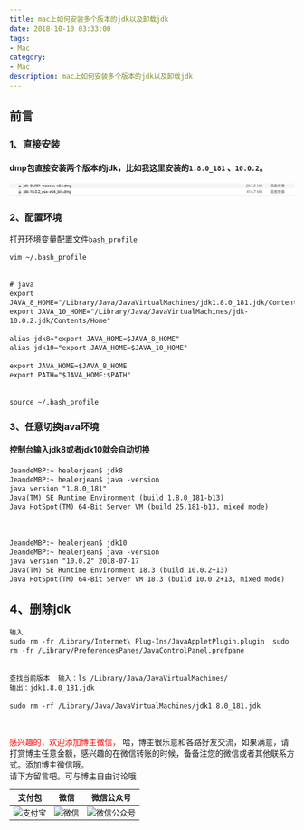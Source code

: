 ```yaml
---
title: mac上如何安装多个版本的jdk以及卸载jdk
date: 2018-10-10 03:33:00
tags: 
- Mac
category: 
- Mac
description: mac上如何安装多个版本的jdk以及卸载jdk
---
```

<!-- image url 
https://raw.githubusercontent.com/HealerJean123/HealerJean123.github.io/master/blogImages
　　首行缩进
<font color="red">  </font>
-->

## 前言

### 1、直接安装
####  dmp包直接安装两个版本的jdk，比如我这里安装的`1.8.0_181` 、`10.0.2`。

![WX20181009-112351@2x](markdownImage/WX20181009-112351@2x.png)

### 2、配置环境

打开环境变量配置文件`bash_profile `


```
vim ~/.bash_profile 


# java
export JAVA_8_HOME="/Library/Java/JavaVirtualMachines/jdk1.8.0_181.jdk/Contents/Home"
export JAVA_10_HOME="/Library/Java/JavaVirtualMachines/jdk-10.0.2.jdk/Contents/Home"

alias jdk8="export JAVA_HOME=$JAVA_8_HOME"
alias jdk10="export JAVA_HOME=$JAVA_10_HOME"

export JAVA_HOME=$JAVA_8_HOME
export PATH="$JAVA_HOME:$PATH"


source ~/.bash_profile

```

### 3、任意切换java环境
#### 控制台输入jdk8或者jdk10就会自动切换


```
JeandeMBP:~ healerjean$ jdk8
JeandeMBP:~ healerjean$ java -version
java version "1.8.0_181"
Java(TM) SE Runtime Environment (build 1.8.0_181-b13)
Java HotSpot(TM) 64-Bit Server VM (build 25.181-b13, mixed mode)



JeandeMBP:~ healerjean$ jdk10
JeandeMBP:~ healerjean$ java -version
java version "10.0.2" 2018-07-17
Java(TM) SE Runtime Environment 18.3 (build 10.0.2+13)
Java HotSpot(TM) 64-Bit Server VM 18.3 (build 10.0.2+13, mixed mode)

```


## 4、删除jdk


```
输入 
sudo rm -fr /Library/Internet\ Plug-Ins/JavaAppletPlugin.plugin  sudo rm -fr /Library/PreferencesPanes/JavaControlPanel.prefpane


查找当前版本  输入：ls /Library/Java/JavaVirtualMachines/ 
输出：jdk1.8.0_181.jdk

sudo rm -rf /Library/Java/JavaVirtualMachines/jdk1.8.0_181.jdk



```


<font color="red"> 感兴趣的，欢迎添加博主微信， </font>哈，博主很乐意和各路好友交流，如果满意，请打赏博主任意金额，感兴趣的在微信转账的时候，备备注您的微信或者其他联系方式。添加博主微信哦。
<br/>
请下方留言吧。可与博主自由讨论哦

|支付包 | 微信|微信公众号|
|:-------:|:-------:|:------:|
|![支付宝](https://raw.githubusercontent.com/HealerJean123/HealerJean123.github.io/master/assets/img/tctip/alpay.jpg) | ![微信](https://raw.githubusercontent.com/HealerJean123/HealerJean123.github.io/master/assets/img/tctip/weixin.jpg)|![微信公众号](https://raw.githubusercontent.com/HealerJean123/HealerJean123.github.io/master/assets/img/my/qrcode_for_gh_a23c07a2da9e_258.jpg)|




<!-- Gitalk 评论 start  -->

<link rel="stylesheet" href="https://unpkg.com/gitalk/dist/gitalk.css">
<script src="https://unpkg.com/gitalk@latest/dist/gitalk.min.js"></script> 
<div id="gitalk-container"></div>    
 <script type="text/javascript">
    var gitalk = new Gitalk({
		clientID: `1d164cd85549874d0e3a`,
		clientSecret: `527c3d223d1e6608953e835b547061037d140355`,
		repo: `HealerJean123.github.io`,
		owner: 'HealerJean123',
		admin: ['HealerJean123'],
		id: '3iLbrBRsYwpG4yUg',
    });
    gitalk.render('gitalk-container');
</script> 

<!-- Gitalk end -->


